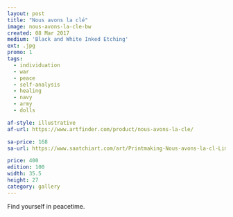 ```yaml
---
layout: post
title: "Nous avons la clé"
image: nous-avons-la-cle-bw
created: 08 Mar 2017
medium: 'Black and White Inked Etching'
ext: .jpg
promo: 1
tags:
  - individuation
  - war
  - peace
  - self-analysis
  - healing
  - navy
  - army
  - dolls

af-style: illustrative
af-url: https://www.artfinder.com/product/nous-avons-la-cle/

sa-price: 168
sa-url: https://www.saatchiart.com/art/Printmaking-Nous-avons-la-cl-Limited-Edition-1-of-100/19454/3470259/view

price: 400
edition: 100
width: 35.5
height: 27
category: gallery
---
```


Find yourself in peacetime.
